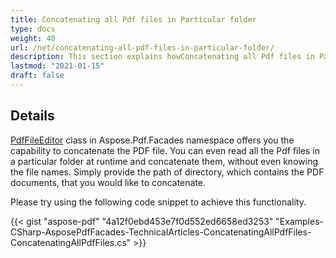 ```yaml
---
title: Concatenating all Pdf files in Particular folder
type: docs
weight: 40
url: /net/concatenating-all-pdf-files-in-particular-folder/
description: This section explains howConcatenating all Pdf files in Particular folder using PdfFileEditor class.
lastmod: "2021-01-15"
draft: false
---
```


## Details

[PdfFileEditor](http://www.aspose.com/api/net/pdf/aspose.pdf.facades/pdffileeditor) class in Aspose.Pdf.Facades namespace offers you the capability to concatenate the PDF file. You can even read all the Pdf files in a particular folder at runtime and concatenate them, without even knowing the file names. Simply provide the path of directory, which contains the PDF documents, that you would like to concatenate.

Please try using the following code snippet to achieve this functionality.


{{< gist "aspose-pdf" "4a12f0ebd453e7f0d552ed6658ed3253" "Examples-CSharp-AsposePdfFacades-TechnicalArticles-ConcatenatingAllPdfFiles-ConcatenatingAllPdfFiles.cs" >}}
